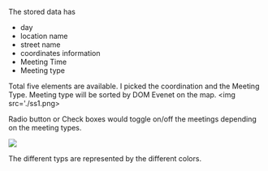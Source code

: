The stored data has 
- day
- location name
- street name
- coordinates information
- Meeting Time
- Meeting type

Total five elements are available.
I picked the coordination and the Meeting Type.
Meeting type will be sorted by DOM Evenet on the map.
<img src='./ss1.png>

Radio button or Check boxes would toggle on/off the meetings depending on the meeting types.

<img src='./ss2.png'>

The different typs are represented by the different colors.

